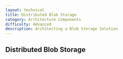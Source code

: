 ```yaml
---
layout: technical
title: Distributed Blob Storage
category: Architecture Components
difficulty: Advanced
description: Architecting a Blob Storage Solution
---
```


## Distributed Blob Storage